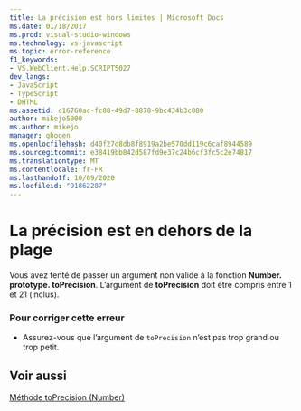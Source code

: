 ```yaml
---
title: La précision est hors limites | Microsoft Docs
ms.date: 01/18/2017
ms.prod: visual-studio-windows
ms.technology: vs-javascript
ms.topic: error-reference
f1_keywords:
- VS.WebClient.Help.SCRIPT5027
dev_langs:
- JavaScript
- TypeScript
- DHTML
ms.assetid: c16760ac-fc08-49d7-8878-9bc434b3c080
author: mikejo5000
ms.author: mikejo
manager: ghogen
ms.openlocfilehash: d40f27d8db8f8919a2be570dd119c6caf8944589
ms.sourcegitcommit: e38419bb842d587fd9e37c24b6cf3fc5c2e74817
ms.translationtype: MT
ms.contentlocale: fr-FR
ms.lasthandoff: 10/09/2020
ms.locfileid: "91862287"
---
```

# <a name="the-precision-is-out-of-range"></a>La précision est en dehors de la plage
Vous avez tenté de passer un argument non valide à la fonction **Number. prototype. toPrecision**. L’argument de **toPrecision** doit être compris entre 1 et 21 (inclus).  
  
### <a name="to-correct-this-error"></a>Pour corriger cette erreur  
  
- Assurez-vous que l’argument de `toPrecision` n’est pas trop grand ou trop petit.  
  
## <a name="see-also"></a>Voir aussi  
 [Méthode toPrecision (Number)](https://developer.mozilla.org/docs/Web/JavaScript/Reference/Global_Objects/Number/toprecision)